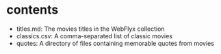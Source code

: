 # contents

- titles.md: The movies titles in the WebFlyx collection
- classics.csv: A comma-separated list of classic movies
- quotes: A directory of files containing memorable quotes from movies
